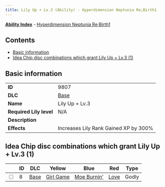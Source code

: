 ```yaml
---
title: Lily Up + Lv.3 (Ability) - Hyperdimension Neptunia Re;Birth1
---
```


[**Ability Index**](/neptunia/rb1/ability/index.html) - [Hyperdimension Neptunia Re;Birth1](/neptunia/rb1)

## Contents

- [Basic information](#basic-information)
- [Idea Chip disc combinations which grant Lily Up + Lv.3 (1)](#idea-chip-disc-combinations-which-grant-lily-up-lv3-1)

## Basic information

|   |   |
| -- | -- |
| **ID** | 9807 |
| **DLC** | [Base](/neptunia/rb1/dlc/1-base.html) |
| **Name** | Lily Up + Lv.3 |
| **Required Lily level** | N/A |
| **Description** |  |
| **Effects** | Increases Lily Rank Gained XP by 300% |


## Idea Chip disc combinations which grant Lily Up + Lv.3 (1)

|    | ID | DLC | Yellow | Blue | Red | Type |
| -- | -- | --- | ------ | ---- | --- | ---- |
| <input type="checkbox" id="rb1-item-1-8" class="trackbox" /> | 8 | [Base](/neptunia/rb1/dlc/1-base.html) | [Girl Game](/neptunia/rb1/item/1-5023-girl-game.html) | [Moe Burnin'](/neptunia/rb1/item/1-5070-moe-burnin.html) | [Love](/neptunia/rb1/item/1-5145-love.html) | Godly |
